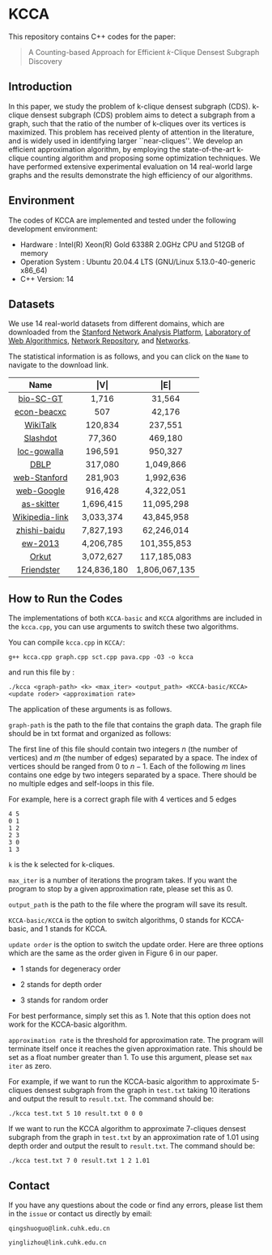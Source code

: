 # KCCA

This repository contains C++ codes for the paper:

> A Counting-based Approach for Efficient 𝑘-Clique Densest Subgraph Discovery

## Introduction

In this paper, we study the problem of k-clique densest subgraph (CDS). k-clique densest subgraph (CDS) problem aims to detect a subgraph from a graph, such that the ratio of the number of k-cliques over its vertices is maximized. This problem has received plenty of attention in the literature, and is widely used in identifying larger ``near-cliques''. We develop an efficient approximation algorithm, by employing the state-of-the-art k-clique counting algorithm and proposing some optimization techniques. We have performed extensive experimental evaluation on 14 real-world large graphs and the results demonstrate the high efficiency of our algorithms.

## Environment

The codes of KCCA are implemented and tested under the following development environment:

- Hardware : Intel(R) Xeon(R) Gold 6338R 2.0GHz CPU and 512GB of memory
- Operation System : Ubuntu 20.04.4 LTS (GNU/Linux 5.13.0-40-generic x86_64)
- C++ Version: 14

## Datasets
We use 14 real-world datasets from different domains, which are downloaded from the [Stanford Network Analysis Platform](http://snap.stanford.edu/data/), [Laboratory of Web Algorithmics](http://law.di.unimi.it/datasets.php), [Network Repository](https://networkrepository.com/network-data.php), and [Networks](http://konect.cc/networks/). 

The statistical information is as follows, and you can click on the `Name` to navigate to the download link.

|Name| \|V\| | \|E\| |
| :----: | :----: | :----: |
| [bio-SC-GT](https://networkrepository.com/bio-SC-GT.php) | 1,716 | 31,564 |
| [econ-beacxc](https://networkrepository.com/econ-beacxc.php) | 507 | 42,176 |
| [WikiTalk](https://snap.stanford.edu/data/wiki-Talk.html) | 120,834 | 237,551 |
| [Slashdot](http://konect.cc/networks/slashdot-zoo) | 77,360 | 469,180 |
| [loc-gowalla](http://snap.stanford.edu/data/loc-Gowalla.html) | 196,591 | 950,327 |
| [DBLP](http://snap.stanford.edu/data/com-DBLP.html) | 317,080 | 1,049,866 |
| [web-Stanford](https://networkrepository.com/web-Stanford.php) | 281,903 | 1,992,636 |
| [web-Google](https://snap.stanford.edu/data/web-Google.html) | 916,428 | 4,322,051 | 
| [as-skitter](http://snap.stanford.edu/data/as-Skitter.html) | 1,696,415 | 11,095,298 |
| [Wikipedia-link](http://konect.cc/networks/wikipedia_link_es) | 3,033,374 | 43,845,958 |
| [zhishi-baidu](http://konect.cc/networks/zhishi-all) | 7,827,193 | 62,246,014 |
| [ew-2013](https://law.di.unimi.it/webdata/enwiki-2013) | 4,206,785 | 101,355,853 |
| [Orkut](http://snap.stanford.edu/data/com-Orkut.html) | 3,072,627 | 117,185,083 |
| [Friendster](https://snap.stanford.edu/data/com-Friendster.html) | 124,836,180 | 1,806,067,135 |

## How to Run the Codes


The implementations of both `KCCA-basic` and `KCCA` algorithms are included in the `kcca.cpp`, you can use arguments to switch these two algorithms. 

You can compile `kcca.cpp` in `KCCA/`:

`g++ kcca.cpp graph.cpp sct.cpp pava.cpp -O3 -o kcca`

and run this file by :

`./kcca <graph-path> <k> <max_iter> <output_path> <KCCA-basic/KCCA> <update roder> <approximation rate>`

The application of these arguments is as follows.

`graph-path` is the path to the file that contains the graph data. The graph file should be in txt format and organized as follows:

The first line of this file should contain two integers $n$ (the number of vertices) and $m$ (the number of edges) separated by a space. The index of vertices should be ranged from $0$ to $n - 1$.  Each of the following $m$ lines contains one edge by two integers separated by a space. There should be no multiple edges and self-loops in this file.

For example, here is a correct graph file with 4 vertices and 5 edges 

```
4 5
0 1
1 2
2 3
3 0
1 3
```

`k` is the k selected for k-cliques.

`max_iter` is a number of iterations the program takes. If you want the program to stop by a given approximation rate, please set this as 0.

`output_path` is the path to the file where the program will save its result.

`KCCA-basic/KCCA` is the option to switch algorithms, 0 stands for KCCA-basic, and 1 stands for KCCA.

`update order` is the option to switch the update order. Here are three options which are the same as the order given in Figure 6 in our paper. 

* 1 stands for degeneracy order

* 2 stands for depth order

* 3 stands for random order

For best performance, simply set this as 1. Note that this option does not work for the KCCA-basic algorithm.

`approximation rate` is the threshold for approximation rate. The program will terminate itself once it reaches the given approximation rate. This should be set as a float number greater than 1. To use this argument, please set `max iter` as zero.

For example, if we want to run the KCCA-basic algorithm to approximate 5-cliques densest subgraph from the graph in `test.txt` taking 10 iterations and output the result to `result.txt`. The command should be:

`./kcca test.txt 5 10 result.txt 0 0 0`

If we want to run the KCCA algorithm to approximate 7-cliques densest subgraph from the graph in `test.txt` by an approximation rate of 1.01 using depth order and output the result to `result.txt`. The command should be:

`./kcca test.txt 7 0 result.txt 1 2 1.01`

## Contact

If you have any questions about the code or find any errors, please list them in the `issue` or contact us directly by email:

`qingshuoguo@link.cuhk.edu.cn`

`yinglizhou@link.cuhk.edu.cn`

